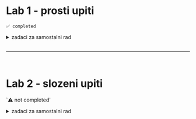 # Lab 1 - prosti upiti 

`✅ completed`

<details> 
<summary> zadaci za samostalni rad </summary> 

```sql 
-- 1. zadatak
SELECT IME, PREZIME, GODINA_ROD, MESTO_ROD
FROM GLUMAC
WHERE BROJ = 50;
```

```sql
-- 2. zadatak
SELECT IME, PREZIME
FROM GLUMAC
WHERE GODINA_ROD > 1920;
```

```sql
-- 3. zadatak
SELECT GLUMAC
FROM IGRA
WHERE FILM BETWEEN 85 AND 91;
```

```sql
-- 4. zadatak
SELECT BROJ, NASLOV
FROM FILM
WHERE TIP = 'comedy' AND (AA_NAGRADE IS NOT NULL AND AA_NAGRADE > 0);
```

```sql
-- 5. zadatak
SELECT COUNT(*)
FROM IZNAJMLJIVANJE
WHERE CLAN = 3;
```

```sql
-- 6. zadatak
SELECT BROJ, NASLOV
FROM FILM
WHERE TIP = 'comedy' AND (AA_NAGRADE IS NOT NULL AND AA_NAGRADE > 0) AND LOWER(NASLOV) NOT LIKE '%uncle%' AND GODINA > 1970;
```

</details>

<br>
<hr>
<br>

# Lab 2 - slozeni upiti

`⚠️ not completed'

<details>

<summary> zadaci za samostalni rad </summary>

```sql
-- 1. zadatak
SELECT FILM.NASLOV, REZISER.IME, REZISER.PREZIME
FROM FILM INNER JOIN REZISER ON FILM.REZISER = REZISER.BROJ;
```

```sql
-- 2 zadatak
SELECT FILM.BROJ, FILM.NASLOV
FROM FILM INNER JOIN REZISER ON FILM.REZISER = REZSER.BROJ
INNER JOIN IGRA ON FIM.BROJ = IGRA.FILM
INNER JOIN GLUMAC ON GLUMAC.BROJ = IGRA.GLUMAC
WHERE REZISER.IME = 'Emir' AND REZISER.PREZIME = 'Kusturica' AND GLUMAC.IME NOT LIKE 'Mira' AND GLUMAC.PREZIME NOT LIKE 'Banjac';
```

</details>